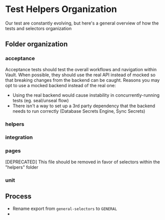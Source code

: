 # Test Helpers Organization

Our test are constantly evolving, but here's a general overview of how the tests and selectors organization

## Folder organization

### acceptance

Acceptance tests should test the overall workflows and navigation within Vault. When possible, they should use the real API instead of mocked so that breaking changes from the backend can be caught. Reasons you may opt to use a mocked backend instead of the real one:

- Using the real backend would cause instability in concurrently-running tests (eg. seal/unseal flow)
- There isn't a way to set up a 3rd party dependency that the backend needs to run correctly (Database Secrets Engine, Sync Secrets)

### helpers

### integration

### pages

[DEPRECATED] This file should be removed in favor of selectors within the "helpers" folder

### unit

## Process

- Rename export from `general-selectors` to `GENERAL`
-
